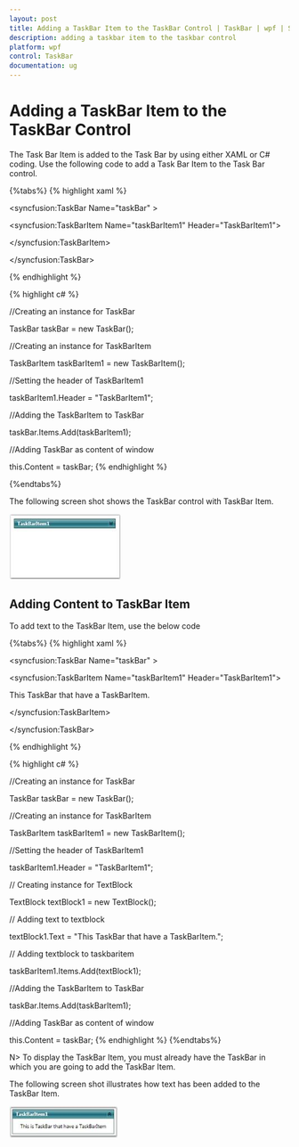```yaml
---
layout: post
title: Adding a TaskBar Item to the TaskBar Control | TaskBar | wpf | Syncfusion
description: adding a taskbar item to the taskbar control
platform: wpf
control: TaskBar
documentation: ug
---
```


# Adding a TaskBar Item to the TaskBar Control

The Task Bar Item is added to the Task Bar by using either XAML or C# coding. Use the following code to add a Task Bar Item to the Task Bar control.


{%tabs%}
{% highlight xaml %}



<!-- Adding TaskBar -->

<syncfusion:TaskBar Name="taskBar" >



<!-- Adding TaskBarItem -->

<syncfusion:TaskBarItem Name="taskBarItem1" Header="TaskBarItem1">

</syncfusion:TaskBarItem>

</syncfusion:TaskBar>

{% endhighlight %}


{% highlight c# %}



//Creating an instance for TaskBar

TaskBar taskBar = new TaskBar();



//Creating an instance for TaskBarItem

TaskBarItem taskBarItem1 = new TaskBarItem();



//Setting the header of TaskBarItem1

taskBarItem1.Header = "TaskBarItem1";



//Adding the TaskBarItem to TaskBar

taskBar.Items.Add(taskBarItem1);



//Adding TaskBar as content of window

this.Content = taskBar; 
{% endhighlight %}

{%endtabs%}


The following screen shot shows the TaskBar control with TaskBar Item.


![](Adding-a-TaskBar-Item-to-the-TaskBar-Control_images/Adding-a-TaskBar-Item-to-the-TaskBar-Control_img1.jpeg)





## Adding Content to TaskBar Item

To add text to the TaskBar Item, use the below code

{%tabs%}
{% highlight xaml %}



<!-- Adding TaskBar  -->

<syncfusion:TaskBar Name="taskBar" >



<!-- Adding TaskBarItem -->

<syncfusion:TaskBarItem Name="taskBarItem1" Header="TaskBarItem1">



<!-- Adding content to TaskBarItem -->

<StackPanel Margin="10" HorizontalAlignment="Center" VerticalAlignment="Stretch">

<TextBlock TextWrapping="Wrap"> This TaskBar that have a TaskBarItem.</TextBlock>

</StackPanel>

</syncfusion:TaskBarItem>

</syncfusion:TaskBar>

{% endhighlight %}


{% highlight c# %}



//Creating an instance for TaskBar

TaskBar taskBar = new TaskBar();



//Creating an instance for TaskBarItem

TaskBarItem taskBarItem1 = new TaskBarItem();



//Setting the header of TaskBarItem1

taskBarItem1.Header = "TaskBarItem1";



// Creating instance for TextBlock

TextBlock textBlock1 = new TextBlock();



// Adding text to textblock

textBlock1.Text = "This TaskBar that have a TaskBarItem.";



// Adding textblock to taskbaritem

taskBarItem1.Items.Add(textBlock1);          



//Adding the TaskBarItem to TaskBar

taskBar.Items.Add(taskBarItem1);             



//Adding TaskBar as content of window

this.Content = taskBar; 
{% endhighlight %}
{%endtabs%}

N> To display the TaskBar Item, you must already have the TaskBar in which you are going to add the TaskBar Item.

The following screen shot illustrates how text has been added to the TaskBar Item.



![](Adding-a-TaskBar-Item-to-the-TaskBar-Control_images/Adding-a-TaskBar-Item-to-the-TaskBar-Control_img2.jpeg)






